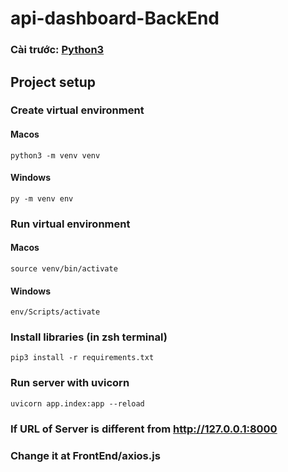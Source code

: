 # api-dashboard-BackEnd

### Cài trước: [Python3](https://www.python.org/)

## Project setup

### Create virtual environment
#### Macos

```
python3 -m venv venv
```
#### Windows
```
py -m venv env
```

### Run virtual environment

#### Macos
```
source venv/bin/activate
```

#### Windows
```
env/Scripts/activate
```

### Install libraries (in zsh terminal)
```
pip3 install -r requirements.txt
```

### Run server with uvicorn
```
uvicorn app.index:app --reload
```

### If URL of Server is different from http://127.0.0.1:8000

### Change it at FrontEnd/axios.js
